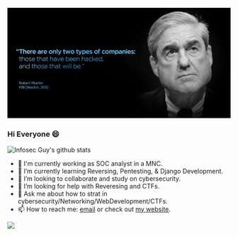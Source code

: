 ![banner](https://github.com/Sheri98/Sheri98/blob/main/548fae453086e729c1c3892c00a68a7a.png)
### Hi Everyone :smile:
  ![Infosec Guy's github stats](https://github-readme-stats.vercel.app/api?username=Sheri98&show_icons=true&theme=merko)
- 🔭 I'm currently working as SOC analyst in a MNC.
- 🌱 I’m currently learning Reversing, Pentesting, & Django Development. 
- 👯 I’m looking to collaborate and study on cybersecurity.
- 🤔 I’m looking for help with Reveresing and CTFs.
- 💬 Ask me about how to strat in cybersecurity/Networking/WebDevelopment/CTFs. 
- 📫 How to reach me: [email](mailto:shravankumarsheri39@protonmail.com) or check out [my website](https://sheri98.github.io).

![](https://komarev.com/ghpvc/?username=dsp9107&color=blue)


